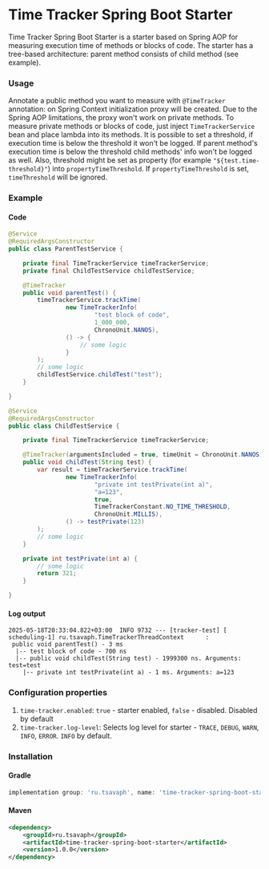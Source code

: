 # Time Tracker Spring Boot Starter

Time Tracker Spring Boot Starter is a starter based on Spring AOP for measuring execution time of methods or blocks of 
code. The starter has a tree-based architecture: parent method consists of child method (see example).

### Usage
Annotate a public method you want to measure with `@TimeTracker` annotation: on Spring Context initialization proxy 
will be created. Due to the Spring AOP limitations, the proxy won't work on private methods. To measure private methods 
or blocks of code, just inject `TimeTrackerService` bean and place lambda into its methods. It is possible to set a 
threshold, if execution time is below the threshold it won't be logged. If parent method's execution time is below the 
threshold child methods' info won't be logged as well. Also, threshold might be set as property (for example `"${test.time-threshold}"`) 
into `propertyTimeThreshold`. If `propertyTimeThreshold` is set, `timeThreshold` will be ignored.


### Example
#### Code
```java
@Service
@RequiredArgsConstructor
public class ParentTestService {

    private final TimeTrackerService timeTrackerService;
    private final ChildTestService childTestService;

    @TimeTracker
    public void parentTest() {
        timeTrackerService.trackTime(
                new TimeTrackerInfo(
                        "test block of code",
                        1_000_000,
                        ChronoUnit.NANOS),
                () -> {
                    // some logic 
                }
        );
        // some logic 
        childTestService.childTest("test");
    }

}

@Service
@RequiredArgsConstructor
public class ChildTestService {

    private final TimeTrackerService timeTrackerService;

    @TimeTracker(argumentsIncluded = true, timeUnit = ChronoUnit.NANOS)
    public void childTest(String test) {
        var result = timeTrackerService.trackTime(
                new TimeTrackerInfo(
                        "private int testPrivate(int a)",
                        "a=123",
                        true,
                        TimeTrackerConstant.NO_TIME_THRESHOLD,
                        ChronoUnit.MILLIS),
                () -> testPrivate(123)
        );
        // some logic
    }

    private int testPrivate(int a) {
        // some logic
        return 321;
    }

}
```
#### Log output
```
2025-05-18T20:33:04.822+03:00  INFO 9732 --- [tracker-test] [   scheduling-1] ru.tsavaph.TimeTrackerThreadContext      : 
 public void parentTest() - 3 ms
  |-- test block of code - 700 ns
  |-- public void childTest(String test) - 1999300 ns. Arguments: test=test
    |-- private int testPrivate(int a) - 1 ms. Arguments: a=123
```

### Configuration properties
1. `time-tracker.enabled`: `true` - starter enabled, `false` - disabled. Disabled by default
2. `time-tracker.log-level`: Selects log level for starter - `TRACE`, `DEBUG`, `WARN`, `INFO`, `ERROR`. `INFO` by default.

### Installation

#### Gradle
```groovy
implementation group: 'ru.tsavaph', name: 'time-tracker-spring-boot-starter', version: '1.0.0'
```

#### Maven
```xml
<dependency>
    <groupId>ru.tsavaph</groupId>
    <artifactId>time-tracker-spring-boot-starter</artifactId>
    <version>1.0.0</version>
</dependency>
```